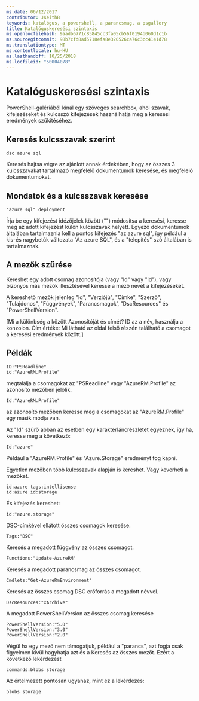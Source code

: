 ```yaml
---
ms.date: 06/12/2017
contributor: JKeithB
keywords: katalógus, a powershell, a parancsmag, a psgallery
title: Katalóguskeresési szintaxis
ms.openlocfilehash: 9aadb6771c85845cc3fa05cb56f0194b060d1c1b
ms.sourcegitcommit: 98b7cfd8ad5718efa8e320526ca76c3cc4141d78
ms.translationtype: MT
ms.contentlocale: hu-HU
ms.lasthandoff: 10/25/2018
ms.locfileid: "50004078"
---
```

# <a name="gallery-search-syntax"></a>Katalóguskeresési szintaxis

PowerShell-galériából kínál egy szöveges searchbox, ahol szavak, kifejezéseket és kulcsszó kifejezések használhatja meg a keresési eredmények szűkítéséhez.

## <a name="search-by-keywords"></a>Keresés kulcsszavak szerint

    dsc azure sql

Keresés hajtsa végre az ajánlott annak érdekében, hogy az összes 3 kulcsszavakat tartalmazó megfelelő dokumentumok keresése, és megfelelő dokumentumokat.

## <a name="search-using-phrases-and-keywords"></a>Mondatok és a kulcsszavak keresése

    "azure sql" deployment

Írja be egy kifejezést idézőjelek között ("") módosítsa a keresési, keresse meg az adott kifejezést külön kulcsszavak helyett.
Egyező dokumentumok általában tartalmaznia kell a pontos kifejezés "az azure sql", így például a kis-és nagybetűk változata "Az azure SQL", és a "telepítés" szó általában is tartalmaznak.

## <a name="filtering-on-fields"></a>A mezők szűrése

Kereshet egy adott csomag azonosítója (vagy "Id" vagy "id"), vagy bizonyos más mezők illesztésével keresse a mező nevét a kifejezéseket.

A kereshető mezők jelenleg "Id", "Verziójú", "Címke", "Szerző", "Tulajdonos", "Függvények", 'Parancsmagok', "DscResources" és "PowerShellVersion".

[Mi a különbség a között Azonosítóját és címét? ID az a név, használja a konzolon. Cím értéke: Mi látható az oldal felső részén található a csomagot a keresési eredmények között.]

## <a name="examples"></a>Példák

    ID:"PSReadline"
    id:"AzureRM.Profile"

megtalálja a csomagokat az "PSReadline" vagy "AzureRM.Profile" az azonosító mezőben jelölik.

    Id:"AzureRM.Profile"

az azonosító mezőben keresse meg a csomagokat az "AzureRM.Profile" egy másik módja van.

Az "Id" szűrő abban az esetben egy karakterláncrészletet egyeznek, így ha, keresse meg a következő:

    Id:"azure"

Például a "AzureRM.Profile" és "Azure.Storage" eredményt fog kapni.

Egyetlen mezőben több kulcsszavak alapján is kereshet. Vagy keverheti a mezőket.

    id:azure tags:intellisense
    id:azure id:storage

És kifejezés kereshet:

    id:"azure.storage"


DSC-címkével ellátott összes csomagok keresése.

    Tags:"DSC"

Keresés a megadott függvény az összes csomagot.

    Functions:"Update-AzureRM"

Keresés a megadott parancsmag az összes csomagot.

    Cmdlets:"Get-AzureRmEnvironment"

Keresés az összes csomag DSC erőforrás a megadott névvel.

    DscResources:"xArchive"

A megadott PowerShellVersion az összes csomag keresése

    PowerShellVersion:"5.0"
    PowerShellVersion:"3.0"
    PowerShellVersion:"2.0"


Végül ha egy mező nem támogatjuk, például a "parancs", azt fogja csak figyelmen kívül hagyhatja azt és a Keresés az összes mezőt. Ezért a következő lekérdezést

    commands:blobs storage

Az értelmezett pontosan ugyanaz, mint ez a lekérdezés:

    blobs storage
